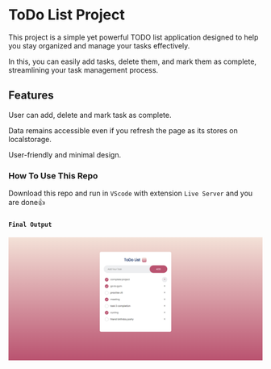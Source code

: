 # ToDo List Project
This project is a simple yet powerful TODO list application designed to help you stay organized and manage your tasks effectively.

In this, you can easily add tasks, delete them, and mark them as complete, streamlining your task management process.

## Features
User can add, delete and mark task as complete.

Data remains accessible even if you refresh the page as its stores on localstorage.

User-friendly and minimal design.

### How To Use This Repo
Download this repo and run in `VScode` with extension `Live Server`  and you are done👍

#### `Final Output`

![Start](./images/snapshot.png)
